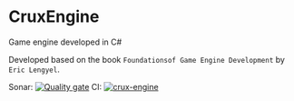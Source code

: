 # CruxEngine
Game engine developed in C#

Developed based on the book `Foundationsof Game Engine Development` by `Eric Lengyel`.

Sonar: [![Quality gate](https://sonarcloud.io/api/project_badges/quality_gate?project=EnsyInc_CruxEngine)](https://sonarcloud.io/summary/new_code?id=EnsyInc_CruxEngine)
CI: [![crux-engine](https://github.com/EnsyInc/CruxEngine/actions/workflows/crux-engine-workflow.yml/badge.svg)](https://github.com/EnsyInc/CruxEngine/actions/workflows/crux-engine-workflow.yml)
